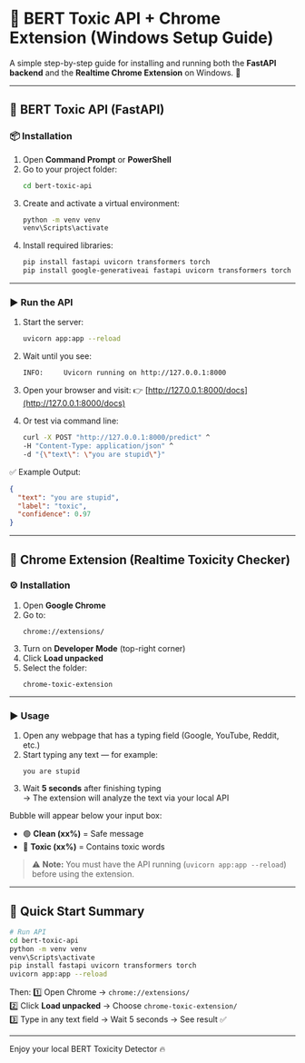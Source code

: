# 🧠 BERT Toxic API + Chrome Extension (Windows Setup Guide)

A simple step-by-step guide for installing and running both the **FastAPI backend** and the **Realtime Chrome Extension** on Windows. 🚀

---

## 🧠 BERT Toxic API (FastAPI)

### 📦 Installation
1. Open **Command Prompt** or **PowerShell**
2. Go to your project folder:
   ```bash
   cd bert-toxic-api
   ```
3. Create and activate a virtual environment:
   ```bash
   python -m venv venv
   venv\Scripts\activate
   ```
4. Install required libraries:
   ```bash
   pip install fastapi uvicorn transformers torch
   pip install google-generativeai fastapi uvicorn transformers torch
   ```
---

### ▶️ Run the API
1. Start the server:
   ```bash
   uvicorn app:app --reload
   ```
2. Wait until you see:
   ```
   INFO:     Uvicorn running on http://127.0.0.1:8000
   ```
3. Open your browser and visit:
   👉 [http://127.0.0.1:8000/docs](http://127.0.0.1:8000/docs)

4. Or test via command line:
   ```bash
   curl -X POST "http://127.0.0.1:8000/predict" ^
   -H "Content-Type: application/json" ^
   -d "{\"text\": \"you are stupid\"}"
   ```

✅ Example Output:
```json
{
  "text": "you are stupid",
  "label": "toxic",
  "confidence": 0.97
}
```

---

## 🧩 Chrome Extension (Realtime Toxicity Checker)

### ⚙️ Installation
1. Open **Google Chrome**
2. Go to:
   ```
   chrome://extensions/
   ```
3. Turn on **Developer Mode** (top-right corner)
4. Click **Load unpacked**
5. Select the folder:
   ```
   chrome-toxic-extension
   ```

---

### ▶️ Usage
1. Open any webpage that has a typing field (Google, YouTube, Reddit, etc.)
2. Start typing any text — for example:
   ```
   you are stupid
   ```
3. Wait **5 seconds** after finishing typing  
   → The extension will analyze the text via your local API

Bubble will appear below your input box:
- 🟢 **Clean (xx%)** = Safe message  
- 🔴 **Toxic (xx%)** = Contains toxic words

> ⚠️ **Note:** You must have the API running (`uvicorn app:app --reload`) before using the extension.

---

## 🧩 Quick Start Summary

```bash
# Run API
cd bert-toxic-api
python -m venv venv
venv\Scripts\activate
pip install fastapi uvicorn transformers torch
uvicorn app:app --reload
```

Then:
1️⃣ Open Chrome → `chrome://extensions/`  
2️⃣ Click **Load unpacked** → Choose `chrome-toxic-extension/`  
3️⃣ Type in any text field → Wait 5 seconds → See result ✅

---

Enjoy your local BERT Toxicity Detector 🔥
